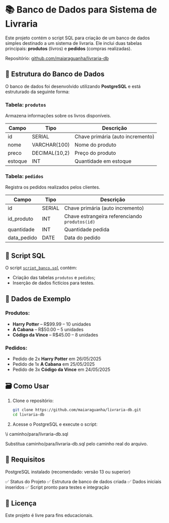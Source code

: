 # 📚 Banco de Dados para Sistema de Livraria

Este projeto contém o script SQL para criação de um banco de dados simples destinado a um sistema de livraria. Ele inclui duas tabelas principais: **produtos** (livros) e **pedidos** (compras realizadas).

Repositório: [github.com/maiaraguanha/livraria-db](https://github.com/maiaraguanha/livraria-db)

## 🧱 Estrutura do Banco de Dados

O banco de dados foi desenvolvido utilizando **PostgreSQL** e está estruturado da seguinte forma:

### Tabela: `produtos`
Armazena informações sobre os livros disponíveis.

| Campo   | Tipo         | Descrição                        |
|---------|--------------|----------------------------------|
| id      | SERIAL       | Chave primária (auto incremento)|
| nome    | VARCHAR(100) | Nome do produto                  |
| preco   | DECIMAL(10,2)| Preço do produto                 |
| estoque | INT          | Quantidade em estoque            |

### Tabela: `pedidos`
Registra os pedidos realizados pelos clientes.

| Campo       | Tipo  | Descrição                                     |
|-------------|-------|-----------------------------------------------|
| id          | SERIAL | Chave primária (auto incremento)              |
| id_produto  | INT    | Chave estrangeira referenciando `produtos(id)`|
| quantidade  | INT    | Quantidade pedida                            |
| data_pedido | DATE   | Data do pedido                               |

## 📜 Script SQL

O script [`script_banco.sql`](./script_banco.sql) contém:

- Criação das tabelas `produtos` e `pedidos`;
- Inserção de dados fictícios para testes.

## 💾 Dados de Exemplo

### Produtos:
- **Harry Potter** – R$99.99 – 10 unidades
- **A Cabana** – R$50.00 – 5 unidades
- **Código da Vince** – R$45.00 – 8 unidades

### Pedidos:
- Pedido de 2x **Harry Potter** em 26/05/2025
- Pedido de 1x **A Cabana** em 25/05/2025
- Pedido de 3x **Código da Vince** em 24/05/2025

## 🗃️ Como Usar

1. Clone o repositório:
   ```bash
   git clone https://github.com/maiaraguanha/livraria-db.git
   cd livraria-db
    ```
2. Acesse o PostgreSQL e execute o script:

\i caminho/para/livraria-db.sql

Substitua caminho/para/livraria-db.sql pelo caminho real do arquivo.

## 📌 Requisitos
PostgreSQL instalado (recomendado: versão 13 ou superior)

✅ Status do Projeto
✅ Estrutura de banco de dados criada
✅ Dados iniciais inseridos
✅ Script pronto para testes e integração

## 📄 Licença
Este projeto é livre para fins educacionais.